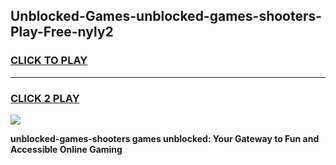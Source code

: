 
## Unblocked-Games-unblocked-games-shooters-Play-Free-nyly2
<h3>
<a href="https://premium76.site?title=unblocked-games-shooters&ref=23A">CLICK TO PLAY</a></h3>
<hr>

<h3>
<a href="https://premium76.site?title=unblocked-games-shooters&ref=23A">CLICK 2 PLAY</a>
  
</h3>

<a href="https://premium76.site?title=unblocked-games-shooters&ref=23A"><img src="https://clearcache.store/games.png"></a>


**unblocked-games-shooters games unblocked: Your Gateway to Fun and Accessible Online Gaming**
